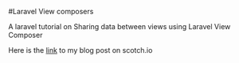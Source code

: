#Laravel View composers

A laravel tutorial on Sharing data between views using Laravel View Composer

Here is the [link](https://scotch.io/tutorials/sharing-data-between-views-using-laravel-view-composers) to my blog post on scotch.io 
